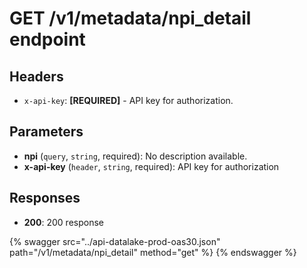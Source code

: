 # GET /v1/metadata/npi_detail endpoint

## Headers

- `x-api-key`: **[REQUIRED]** - API key for authorization.

## Parameters

- **npi** (`query`, `string`, required): No description available.
- **x-api-key** (`header`, `string`, required): API key for authorization

## Responses

- **200**: 200 response

{% swagger src="../api-datalake-prod-oas30.json" path="/v1/metadata/npi_detail" method="get" %}
{% endswagger %}

